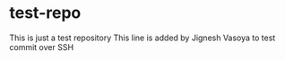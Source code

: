 test-repo
=========

This is just a test repository
This line is added by Jignesh Vasoya to test commit over SSH
